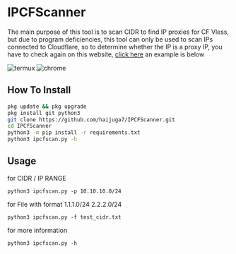 # IPCFScanner

The main purpose of this tool is to scan CIDR to find IP proxies for CF Vless, but due to program deficiencies, this tool can only be used to scan IPs connected to Cloudflare, so to determine whether the IP is a proxy IP, you have to check again on this website, [click here](https://cfip-check.pages.dev/)
an example is below

![termux](https://raw.githubusercontent.com/haijuga7/IPCFScanner/main/src/Screenshot_20231221-230839_Termux.png) ![chrome](https://raw.githubusercontent.com/haijuga7/IPCFScanner/main/src/Screenshot_20231221-231714_Chrome.png)

## How To Install

```sh
pkg update && pkg upgrade
pkg install git python3
git clone https://github.com/haijuga7/IPCFScanner.git
cd IPCfScanner
python3 -m pip install -r requirements.txt
python3 ipcfscan.py -h
```

## Usage

for CIDR / IP RANGE
```
python3 ipcfscan.py -p 10.10.10.0/24
```
for File with format
1.1.1.0/24
2.2.2.0/24
```
python3 ipcfscan.py -f test_cidr.txt
```
for more information
```
python3 ipcfscan.py -h
```
